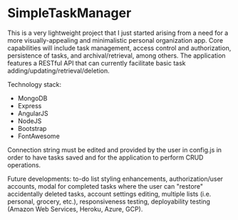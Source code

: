 # SimpleTaskManager
This is a very lightweight project that I just started arising from a need for a more visually-appealing and minimalistic personal organization app. Core capabilities will include task management, access control and authorization, persistence of tasks, and archival/retrieval, among others. The application features a RESTful API that can currently facilitate basic task adding/updating/retrieval/deletion.

Technology stack:
- MongoDB
- Express
- AngularJS
- NodeJS
- Bootstrap
- FontAwesome

Connection string must be edited and provided by the user in config.js in order to have tasks saved and for the application to perform CRUD operations.

Future developments: to-do list styling enhancements, authorization/user accounts, modal for completed tasks where the user can "restore" accidentally deleted tasks, account settings editing, multiple lists (i.e. personal, grocery, etc.), responsiveness testing, deployability testing (Amazon Web Services, Heroku, Azure, GCP).
